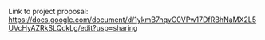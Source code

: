 Link to project proposal: https://docs.google.com/document/d/1ykmB7nqvC0VPw17DfRBhNaMX2L5UVcHyAZRkSLQckLg/edit?usp=sharing

